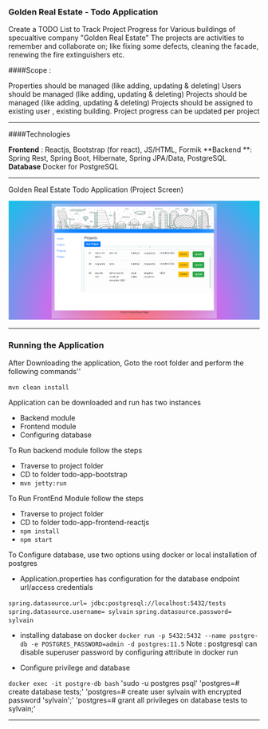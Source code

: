 ### Golden Real Estate - Todo Application 

Create a TODO List to Track Project Progress for Various buildings of specualtive company "Golden Real Estate"
The projects are activities to remember and collaborate on; like fixing some defects, cleaning the facade,
renewing the fire extinguishers etc.

####Scope : 

Properties should be managed (like adding, updating & deleting)
Users should be managed (like adding, updating & deleting)
Projects should be managed (like adding, updating & deleting)
Projects should be assigned to existing user , existing building.
Project progress can be updated per project

------------


####Technologies

**Frontend** : Reactjs, Bootstrap (for react), JS/HTML, Formik
**Backend  **: Spring Rest, Spring Boot, Hibernate, Spring JPA/Data, PostgreSQL
**Database**  Docker for PostgreSQL


------------

Golden Real Estate Todo Application (Project Screen)

[![GoldenRealEstate](https://github.com/sagaydark2020/GoldenRealEstate/blob/main/GoldenRealEstateProject.png "GoldenRealEstate")](https://github.com/sagaydark2020/GoldenRealEstate/blob/main/GoldenRealEstateProject.png "GoldenRealEstate")


------------


### Running the Application

After Downloading the application, Goto the root folder and perform the following commands''

`mvn clean install`

Application can be downloaded and run has two instances
- Backend module
- Frontend module
- Configuring database

To Run backend module follow the steps
- Traverse to project folder
-  CD to folder todo-app-bootstrap
-  `mvn jetty:run`

To Run FrontEnd Module follow the steps
-  Traverse to project folder
- CD to folder todo-app-frontend-reactjs
- `npm install`
- `npm start`

To Configure database, use two options using docker or local installation of postgres
- Application.properties has configuration for the database endpoint url/access credentials

`spring.datasource.url= jdbc:postgresql://localhost:5432/tests`
`spring.datasource.username= sylvain`
`spring.datasource.password= sylvain`

- installing database on docker
`docker run -p 5432:5432 --name postgre-db -e POSTGRES_PASSWORD=admin -d postgres:11.5`
Note : postgresql can disable superuser password by configuring attribute in docker run

- Configure privilege and database

`docker exec -it postgre-db bash`
'sudo -u postgres psql'
'postgres=# create database tests;'
'postgres=# create user sylvain with encrypted password 'sylvain';'
'postgres=# grant all privileges on database tests to sylvain;'



------------
